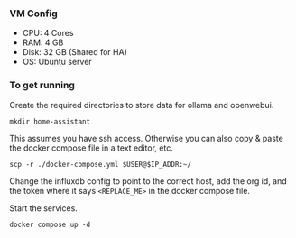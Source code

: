 ### VM Config
- CPU: 4 Cores
- RAM: 4 GB
- Disk: 32 GB (Shared for HA)
- OS: Ubuntu server

### To get running

Create the required directories to store data for ollama and openwebui.

`mkdir home-assistant`

This assumes you have ssh access. Otherwise you can also copy & paste the docker compose file in a text editor, etc.

`scp -r ./docker-compose.yml $USER@$IP_ADDR:~/`

Change the influxdb config to point to the correct host, add the org id, and the token where it says `<REPLACE_ME>` in the docker compose file.

Start the services.

`docker compose up -d`